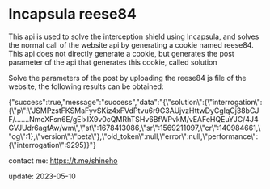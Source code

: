# Incapsula reese84
This api is used to solve the interception shield using Incapsula, and solves the normal call of the website api by generating a cookie named reese84. This api does not directly generate a cookie, but generates the post parameter of the api that generates this cookie, called solution

Solve the parameters of the post by uploading the reese84 js file of the website, the following results can be obtained:

{"success":true,"message":"success","data":"{\\\"solution\\\":{\\\"interrogation\\\":{\\\"p\\\":\\\"JSMPzstFKSMaFyvSKiz4xFVdPtvu6r9G3AUjvzHttwDyCgIqCj38bCJF/.......NmcXFsn6E/gEIxIX9v0cQMRhTSHv6BfWPvkM/vEAFeHQEuYJC/4J4GVJUdr6agfAw/wm\\\",\\\"st\\\":1678413086,\\\"sr\\\":1569211097,\\\"cr\\\":140984661,\\\"og\\\":1},\\\"version\\\":\\\"beta\\\"},\\\"old_token\\\":null,\\\"error\\\":null,\\\"performance\\\":{\\\"interrogation\\\":9295}}"}

contact me: https://t.me/shineho

update: 2023-05-10
